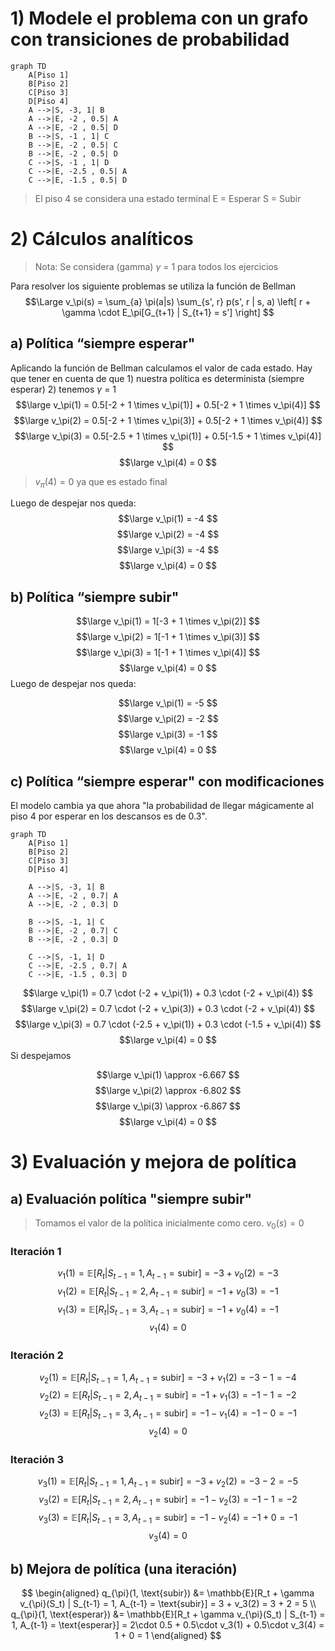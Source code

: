 
# 1) Modele el problema con un grafo con transiciones de probabilidad

```mermaid
graph TD
	A[Piso 1]
	B[Piso 2]
	C[Piso 3]
	D[Piso 4]
    A -->|S, -3, 1| B
    A -->|E, -2 , 0.5| A
    A -->|E, -2 , 0.5| D
    B -->|S, -1 , 1| C
    B -->|E, -2 , 0.5| C
    B -->|E, -2 , 0.5| D
    C -->|S, -1 , 1| D
    C -->|E, -2.5 , 0.5| A
    C -->|E, -1.5 , 0.5| D
```
> El piso 4 se considera una estado terminal
> E = Esperar
> S = Subir


# 2) Cálculos analíticos

> Nota: Se considera (gamma) $\gamma$ = 1 para todos los ejercicios

Para resolver los siguiente problemas se utiliza la función de Bellman
$$\Large
v_\pi(s) = \sum_{a} \pi(a|s) \sum_{s', r} p(s', r | s, a) \left[ r + \gamma \cdot E_\pi[G_{t+1} | S_{t+1} = s'] \right]
$$

## a) Política “siempre esperar"

Aplicando la función de Bellman calculamos el valor de cada estado. Hay que tener en cuenta de que 1) nuestra política es determinista (siempre esperar) 2) tenemos $\gamma$ = 1
$$\large v_\pi(1) = 0.5[-2 + 1 \times v_\pi(1)] + 0.5[-2 + 1 \times v_\pi(4)] $$
$$\large
v_\pi(2) = 0.5[-2 + 1 \times v_\pi(3)] + 0.5[-2 + 1 \times v_\pi(4)]
$$
$$\large
v_\pi(3) = 0.5[-2.5 + 1 \times v_\pi(1)] + 0.5[-1.5 + 1 \times v_\pi(4)]
$$
$$\large
v_\pi(4) = 0
$$
> $v_\pi(4) = 0$ ya que es estado final

Luego de despejar nos queda:
$$\large 
v_\pi(1) = -4 
$$
$$\large 
v_\pi(2) = -4 
$$
$$\large 
v_\pi(3) = -4 
$$
$$\large 
v_\pi(4) = 0 
$$

## b) Política “siempre subir"

$$\large
v_\pi(1) = 1[-3 + 1 \times v_\pi(2)] 
$$
$$\large
v_\pi(2) = 1[-1 + 1 \times v_\pi(3)]
$$
$$\large
v_\pi(3) = 1[-1 + 1 \times v_\pi(4)]
$$
$$\large
v_\pi(4) = 0
$$
Luego de despejar nos queda:

$$\large
v_\pi(1) = -5
$$
$$\large
v_\pi(2) = -2
$$
$$\large
v_\pi(3) = -1
$$
$$\large
v_\pi(4) = 0
$$

## c) Política “siempre esperar" con modificaciones

El modelo cambia ya que ahora "la probabilidad de llegar mágicamente al piso 4 por esperar en los descansos es de 0.3".


```mermaid
graph TD
	A[Piso 1]
	B[Piso 2]
	C[Piso 3]
	D[Piso 4]
	
    A -->|S, -3, 1| B
    A -->|E, -2 , 0.7| A
    A -->|E, -2 , 0.3| D
    
    B -->|S, -1, 1| C
    B -->|E, -2 , 0.7| C
    B -->|E, -2 , 0.3| D
    
	C -->|S, -1, 1| D
    C -->|E, -2.5 , 0.7| A
    C -->|E, -1.5 , 0.3| D
```

$$\large
v_\pi(1) = 0.7 \cdot (-2 + v_\pi(1)) + 0.3 \cdot (-2 + v_\pi(4))
$$
$$\large
v_\pi(2) = 0.7 \cdot (-2 + v_\pi(3)) + 0.3 \cdot (-2 + v_\pi(4))
$$
$$\large
v_\pi(3) = 0.7 \cdot (-2.5 + v_\pi(1)) + 0.3 \cdot (-1.5 + v_\pi(4))
$$
$$\large
v_\pi(4) = 0
$$
Si despejamos

$$\large
v_\pi(1) \approx -6.667
$$
$$\large
v_\pi(2) \approx -6.802
$$
$$\large
v_\pi(3) \approx -6.867
$$
$$\large
v_\pi(4) = 0
$$

# 3) Evaluación y mejora de política

## a) Evaluación política "siempre subir"

> Tomamos el valor de la política inicialmente como cero. $v_0(s) = 0$

### Iteración 1

$$
v_1(1) = \mathbb{E}[R_t | S_{t-1} = 1, A_{t-1} = \text{subir}] = -3 + v_0(2) = -3
$$
$$
v_1(2) = \mathbb{E}[R_t | S_{t-1} = 2, A_{t-1} = \text{subir}] = -1 + v_0(3) = -1
$$
$$
v_1(3) = \mathbb{E}[R_t | S_{t-1} = 3, A_{t-1} = \text{subir}] = -1 + v_0(4) = -1
$$
$$
v_1(4) = 0
$$
### Iteración 2

$$
v_2(1) = \mathbb{E}[R_t | S_{t-1} = 1, A_{t-1} = \text{subir}] = -3 + v_1(2) = -3 - 1 = -4
$$
$$
v_2(2) = \mathbb{E}[R_t | S_{t-1} = 2, A_{t-1} = \text{subir}] = -1 + v_1(3) = -1 - 1 = -2
$$
$$
v_2(3) = \mathbb{E}[R_t | S_{t-1} = 3, A_{t-1} = \text{subir}] = -1 - v_1(4) = -1 - 0 = -1
$$
$$
v_2(4) = 0
$$
### Iteración 3

$$
v_3(1) = \mathbb{E}[R_t | S_{t-1} = 1, A_{t-1} = \text{subir}] = -3 + v_2(2) = -3 - 2 = -5
$$
$$
v_3(2) = \mathbb{E}[R_t | S_{t-1} = 2, A_{t-1} = \text{subir}] = -1 - v_2(3) = -1 - 1 = -2
$$
$$
v_3(3) = \mathbb{E}[R_t | S_{t-1} = 3, A_{t-1} = \text{subir}] = -1 - v_2(4) = -1 + 0 = -1
$$
$$
v_3(4) = 0
$$


## b) Mejora de política (una iteración)

$$
\begin{aligned}
q_{\pi}(1, \text{subir}) &= \mathbb{E}[R_t + \gamma v_{\pi}(S_t) | S_{t-1} = 1, A_{t-1} = \text{subir}] = 3 + v_3(2) = 3 + 2 = 5 \\
q_{\pi}(1, \text{esperar}) &= \mathbb{E}[R_t + \gamma v_{\pi}(S_t) | S_{t-1} = 1, A_{t-1} = \text{esperar}] = 2\cdot 0.5 + 0.5\cdot v_3(1) + 0.5\cdot v_3(4) = 1 + 0 = 1
\end{aligned}
$$

